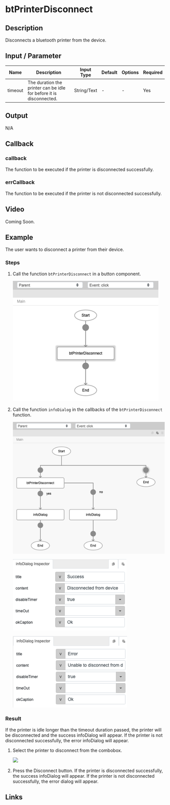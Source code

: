 # btPrinterDisconnect

## Description

Disconnects a bluetooth printer from the device.

## Input / Parameter

| Name | Description | Input Type | Default | Options | Required |
| ------ | ------ | ------ | ------ | ------ | ------ |
| timeout | The duration the printer can be idle for before it is disconnected. | String/Text | - | - | Yes |

## Output

N/A

## Callback

### callback

The function to be executed if the printer is disconnected successfully.

### errCallback

The function to be executed if the printer is not disconnected successfully.

## Video

Coming Soon.

<!-- Format: [![Video]({image-path})]({url-link}) -->

## Example

The user wants to disconnect a printer from their device.

<!-- Share a scenario, like a user requirements. -->

### Steps

1. Call the function `btPrinterDisconnect` in a button component. 

    ![](./btPrinterDisconnect-step-1.png)

2. Call the function `infoDialog` in the callbacks of the `btPrinterDisconnect` function.

    ![](./btPrinterDisconnect-step-2.png)

    ![](./btPrinterDisconnect-step-3.png)

    ![](./btPrinterDisconnect-step-4.png)

<!-- Show the steps and share some screenshots.

1. .....

Format: ![]({image-path}) -->

### Result

If the printer is idle longer than the timeout duration passed, the printer will be disconnected and the success infoDialog will appear. If the printer is not disconnected successfully, the error infoDialog will appear.

1. Select the printer to disconnect from the combobox. 
    
    ![](../btPrinterDisconnect/btPrinterDisconnect-result-1.jpg)

2. Press the Disconnect button. If the printer is disconnected successfully, the success infoDialog will appear. If the printer is not disconnected successfully, the error dialog will appear.

<!-- Explain the output.

Format: ![]({image-path}) -->

## Links